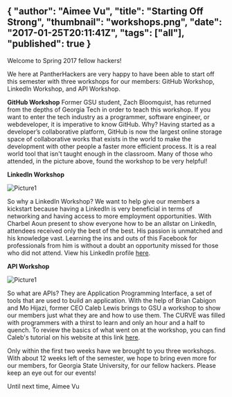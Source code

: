 {
  "author": "Aimee Vu",
  "title": "Starting Off Strong",
  "thumbnail": "workshops.png",
  "date": "2017-01-25T20:11:41Z",
  "tags": ["all"],
  "published": true
}
---
Welcome to Spring 2017 fellow hackers!

We here at PantherHackers are very happy to have been able to start off this semester with three workshops for our members: GitHub Workshop, LinkedIn Workshop, and API Workshop.

**GitHub Workshop**
Former GSU student, Zach Bloomquist, has returned from the depths of Georgia Tech in order to teach this workshop. If you want to enter the tech industry as a programmer, software engineer, or webdeveloper, it is imperative to know GitHub. Why? Having started as a developer’s collaborative platform, GitHub is now the largest online storage space of collaborative works that exists in the world to make the development with other people a faster more efficient process. It is a real world tool that isn't taught enough in the classroom. Many of those who attended, in the picture above, found the workshop to be very helpful!

**LinkedIn Workshop**

![Picture1](http://imgur.com/uzMAfQE)

So why a LinkedIn Workshop? We want to help give our members a kickstart because having a LinkedIn is very beneficial in terms of networking and having access to more employment opportunities. With Charbel Aoun present to show everyone how to be an allstar on LinkedIn, attendees received only the best of the best. His passion is unmatched and his knowledge vast. Learning the ins and outs of this Facebook for professionals from him is without a doubt an opportunity missed for those who did not attend. View his LinkedIn profile [here](https://www.linkedin.com/in/chrblaoun1).

**API Workshop**

![Picture1](http://imgur.com/zMbyLaY)

So what are APIs? They are Application Programming Interface, a set of tools that are used to build an application. With the help of Brian Cabigon and Mo Hijazi, former CEO Caleb Lewis brings to GSU a workshop to show our members just what they are and how to use them. The CURVE was filled with programmers with a thirst to learn and only an hour and a half to quench. To review the basics of what went on at the workshop, you can find Caleb's tutorial on his website at this link [here](http://blog.caleblewis.me/apis/).

Only within the first two weeks have we brought to you three workshops. With about 12 weeks left of the semester, we hope to bring even more for our members, for Georgia State University, for our fellow hackers. Please keep an eye out for our events!

Until next time,
Aimee Vu
